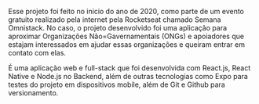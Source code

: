   Esse projeto foi feito no inicio do ano de 2020, como parte de um evento gratuito realizado pela internet pela Rocketseat chamado Semana Omnistack. No caso, o projeto desenvolvido foi uma aplicação para aproximar 
Organizações Não=Gavernamentais (ONGs) e apoiadores que estajam interessados em ajudar essas organizações e queiram entrar em contato com elas.

  É uma aplicação web e full-stack que foi desenvolvida com React.js, React Native e Node.js no Backend, além de outras tecnologias como Expo para testes do projeto em dispositivos mobile, além de
Git e Github para versionamento.
